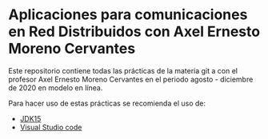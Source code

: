 # Aplicaciones para comunicaciones en Red Distribuidos con Axel Ernesto Moreno Cervantes

Este repositorio contiene todas las prácticas de la materia git a con el profesor Axel Ernesto Moreno Cervantes en el periodo agosto - diciembre de 2020 en modelo en línea.

Para hacer uso de estas prácticas se recomienda el uso de:

* [JDK15](https://www.oracle.com/java/technologies/javase/jdk15-archive-downloads.html)
* [Visual Studio code](https://code.visualstudio.com/)